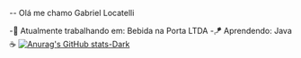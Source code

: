 -- Olá me chamo Gabriel Locatelli

-💼 Atualmente trabalhando em: Bebida na Porta LTDA
-🪁 Aprendendo: Java☕
[![Anurag's GitHub stats-Dark](https://github-readme-stats.vercel.app/api?username=DowncastedGabe\&show_icons=true\&theme=dark#gh-dark-mode-only)](https://github.com/DowncastedGabe/github-readme-stats#responsive-card-theme#gh-dark-mode-only)
